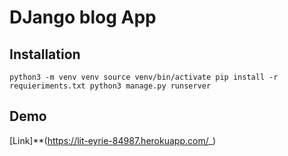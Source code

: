 # DJango blog App

## Installation
`python3 -m venv venv
source venv/bin/activate
pip install -r requieriments.txt
python3 manage.py runserver`

## Demo
[Link]**(https://lit-eyrie-84987.herokuapp.com/_)
